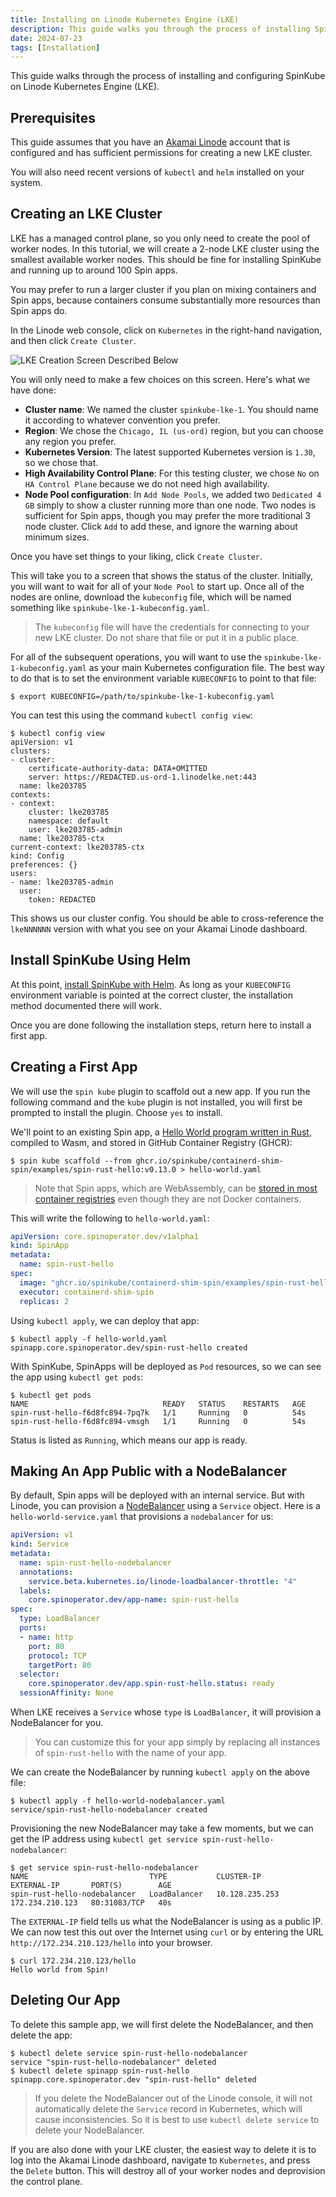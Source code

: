 ```yaml
---
title: Installing on Linode Kubernetes Engine (LKE)
description: This guide walks you through the process of installing SpinKube on [LKE](https://www.linode.com/docs/products/compute/kubernetes/).
date: 2024-07-23
tags: [Installation]
---
```


This guide walks through the process of installing and configuring SpinKube on Linode Kubernetes
Engine (LKE).

## Prerequisites

This guide assumes that you have an [Akamai Linode](https://login.linode.com/) account that is
configured and has sufficient permissions for creating a new LKE cluster.

You will also need recent versions of `kubectl` and `helm` installed on your system.

## Creating an LKE Cluster

LKE has a managed control plane, so you only need to create the pool of worker nodes. In this
tutorial, we will create a 2-node LKE cluster using the smallest available worker nodes. This should
be fine for installing SpinKube and running up to around 100 Spin apps.

You may prefer to run a larger cluster if you plan on mixing containers and Spin apps, because
containers consume substantially more resources than Spin apps do.

In the Linode web console, click on `Kubernetes` in the right-hand navigation, and then click
`Create Cluster`.

![LKE Creation Screen Described Below](../lke-spinkube-create.png)

You will only need to make a few choices on this screen. Here's what we have done:

* **Cluster name**: We named the cluster `spinkube-lke-1`. You should name it according to whatever
  convention you prefer.
* **Region**: We chose the `Chicago, IL (us-ord)` region, but you can choose any region you prefer.
* **Kubernetes Version**: The latest supported Kubernetes version is `1.30`, so we chose that.
* **High Availability Control Plane**: For this testing cluster, we chose `No` on `HA Control Plane`
  because we do not need high availability.
* **Node Pool configuration**: In `Add Node Pools`, we added two `Dedicated 4 GB` simply to show a
  cluster running more than one node. Two nodes is sufficient for Spin apps, though you may prefer
  the more traditional 3 node cluster. Click `Add` to add these, and ignore the warning about
  minimum sizes.

Once you have set things to your liking, click `Create Cluster`.

This will take you to a screen that shows the status of the cluster. Initially, you will want to
wait for all of your `Node Pool` to start up. Once all of the nodes are online, download the
`kubeconfig` file, which will be named something like `spinkube-lke-1-kubeconfig.yaml`.

> The `kubeconfig` file will have the credentials for connecting to your new LKE cluster. Do not
> share that file or put it in a public place.

For all of the subsequent operations, you will want to use the `spinkube-lke-1-kubeconfig.yaml` as
your main Kubernetes configuration file. The best way to do that is to set the environment variable
`KUBECONFIG` to point to that file:

```console
$ export KUBECONFIG=/path/to/spinkube-lke-1-kubeconfig.yaml
```

You can test this using the command `kubectl config view`:

```
$ kubectl config view
apiVersion: v1
clusters:
- cluster:
    certificate-authority-data: DATA+OMITTED
    server: https://REDACTED.us-ord-1.linodelke.net:443
  name: lke203785
contexts:
- context:
    cluster: lke203785
    namespace: default
    user: lke203785-admin
  name: lke203785-ctx
current-context: lke203785-ctx
kind: Config
preferences: {}
users:
- name: lke203785-admin
  user:
    token: REDACTED
```

This shows us our cluster config. You should be able to cross-reference the `lkeNNNNNN` version with
what you see on your Akamai Linode dashboard.

## Install SpinKube Using Helm

At this point, [install SpinKube with Helm](installing-with-helm). As long as your `KUBECONFIG`
environment variable is pointed at the correct cluster, the installation method documented there
will work.

Once you are done following the installation steps, return here to install a first app.

## Creating a First App

We will use the `spin kube` plugin to scaffold out a new app. If you run the following command and
the `kube` plugin is not installed, you will first be prompted to install the plugin. Choose `yes`
to install.

We'll point to an existing Spin app, a [Hello World program written in
Rust](https://github.com/fermyon/spin/tree/main/examples/http-rust), compiled to Wasm, and stored in
GitHub Container Registry (GHCR):

```console
$ spin kube scaffold --from ghcr.io/spinkube/containerd-shim-spin/examples/spin-rust-hello:v0.13.0 > hello-world.yaml
```

> Note that Spin apps, which are WebAssembly, can be [stored in most container
> registries](https://developer.fermyon.com/spin/v2/registry-tutorial) even though they are not
> Docker containers.

This will write the following to `hello-world.yaml`:

```yaml
apiVersion: core.spinoperator.dev/v1alpha1
kind: SpinApp
metadata:
  name: spin-rust-hello
spec:
  image: "ghcr.io/spinkube/containerd-shim-spin/examples/spin-rust-hello:v0.13.0"
  executor: containerd-shim-spin
  replicas: 2
```

Using `kubectl apply`, we can deploy that app:

```console
$ kubectl apply -f hello-world.yaml
spinapp.core.spinoperator.dev/spin-rust-hello created
```

With SpinKube, SpinApps will be deployed as `Pod` resources, so we can see the app using `kubectl
get pods`:

```console
$ kubectl get pods
NAME                              READY   STATUS    RESTARTS   AGE
spin-rust-hello-f6d8fc894-7pq7k   1/1     Running   0          54s
spin-rust-hello-f6d8fc894-vmsgh   1/1     Running   0          54s
```

Status is listed as `Running`, which means our app is ready.

## Making An App Public with a NodeBalancer

By default, Spin apps will be deployed with an internal service. But with Linode, you can provision
a [NodeBalancer](https://www.linode.com/docs/products/networking/nodebalancers/) using a `Service`
object. Here is a `hello-world-service.yaml` that provisions a `nodebalancer` for us:

```yaml
apiVersion: v1
kind: Service
metadata:
  name: spin-rust-hello-nodebalancer
  annotations:
    service.beta.kubernetes.io/linode-loadbalancer-throttle: "4"
  labels:
    core.spinoperator.dev/app-name: spin-rust-hello
spec:
  type: LoadBalancer
  ports:
  - name: http
    port: 80
    protocol: TCP
    targetPort: 80
  selector:
    core.spinoperator.dev/app.spin-rust-hello.status: ready
  sessionAffinity: None
```

When LKE receives a `Service` whose `type` is `LoadBalancer`, it will provision a NodeBalancer for
you.

> You can customize this for your app simply by replacing all instances of `spin-rust-hello` with
> the name of your app.

We can create the NodeBalancer by running `kubectl apply` on the above file:

```console
$ kubectl apply -f hello-world-nodebalancer.yaml
service/spin-rust-hello-nodebalancer created
```

Provisioning the new NodeBalancer may take a few moments, but we can get the IP address using
`kubectl get service spin-rust-hello-nodebalancer`:

```console
$ get service spin-rust-hello-nodebalancer
NAME                           TYPE           CLUSTER-IP       EXTERNAL-IP       PORT(S)        AGE
spin-rust-hello-nodebalancer   LoadBalancer   10.128.235.253   172.234.210.123   80:31083/TCP   40s
```

The `EXTERNAL-IP` field tells us what the NodeBalancer is using as a public IP. We can now test this
out over the Internet using `curl` or by entering the URL `http://172.234.210.123/hello` into your
browser.

```console
$ curl 172.234.210.123/hello
Hello world from Spin!
```

## Deleting Our App

To delete this sample app, we will first delete the NodeBalancer, and then delete the app:

```console
$ kubectl delete service spin-rust-hello-nodebalancer
service "spin-rust-hello-nodebalancer" deleted
$ kubectl delete spinapp spin-rust-hello
spinapp.core.spinoperator.dev "spin-rust-hello" deleted
```

> If you delete the NodeBalancer out of the Linode console, it will not automatically delete the
> `Service` record in Kubernetes, which will cause inconsistencies. So it is best to use `kubectl
> delete service` to delete your NodeBalancer.

If you are also done with your LKE cluster, the easiest way to delete it is to log into the Akamai
Linode dashboard, navigate to `Kubernetes`, and press the `Delete` button. This will destroy all of
your worker nodes and deprovision the control plane.
